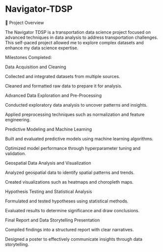 # Navigator-TDSP
📖 Project Overview

The Navigator TDSP is a transportation data science project focused on advanced techniques in data analysis to address transportation challenges. This self-paced project allowed me to explore complex datasets and enhance my data science expertise.

Milestones Completed:

Data Acquisition and Cleaning

Collected and integrated datasets from multiple sources.

Cleaned and formatted raw data to prepare it for analysis.

Advanced Data Exploration and Pre-Processing

Conducted exploratory data analysis to uncover patterns and insights.

Applied preprocessing techniques such as normalization and feature engineering.

Predictive Modeling and Machine Learning

Built and evaluated predictive models using machine learning algorithms.

Optimized model performance through hyperparameter tuning and validation.

Geospatial Data Analysis and Visualization

Analyzed geospatial data to identify spatial patterns and trends.

Created visualizations such as heatmaps and choropleth maps.

Hypothesis Testing and Statistical Analysis

Formulated and tested hypotheses using statistical methods.

Evaluated results to determine significance and draw conclusions.

Final Report and Data Storytelling Presentation

Compiled findings into a structured report with clear narratives.

Designed a poster to effectively communicate insights through data storytelling.
